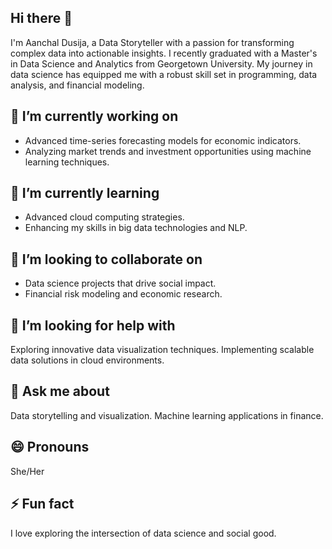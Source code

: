 ## Hi there 👋

I'm Aanchal Dusija, a Data Storyteller with a passion for transforming complex data into actionable insights. I recently graduated with a Master's in Data Science and Analytics from Georgetown University. My journey in data science has equipped me with a robust skill set in programming, data analysis, and financial modeling.

## 🔭 I’m currently working on
- Advanced time-series forecasting models for economic indicators.
- Analyzing market trends and investment opportunities using machine learning techniques.

## 🌱 I’m currently learning
- Advanced cloud computing strategies.
- Enhancing my skills in big data technologies and NLP.

## 👯 I’m looking to collaborate on
- Data science projects that drive social impact.
- Financial risk modeling and economic research.

## 🤔 I’m looking for help with
Exploring innovative data visualization techniques.
Implementing scalable data solutions in cloud environments.

## 💬 Ask me about
Data storytelling and visualization.
Machine learning applications in finance.

## 😄 Pronouns
She/Her

## ⚡ Fun fact
I love exploring the intersection of data science and social good.
